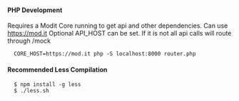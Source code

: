 #### PHP Development
Requires a Modit Core running to get api and other dependencies. Can use https://mod.it
Optional API_HOST can be set. If it is not all api calls will route through /mock
```
  CORE_HOST=https://mod.it php -S localhost:8000 router.php
```
#### Recommended Less Compilation

```
  $ npm install -g less
  $ ./less.sh
```